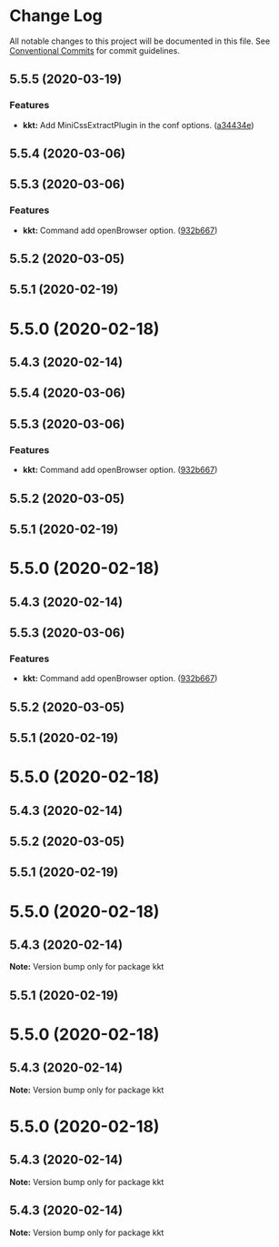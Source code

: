 # Change Log

All notable changes to this project will be documented in this file.
See [Conventional Commits](https://conventionalcommits.org) for commit guidelines.

## 5.5.5 (2020-03-19)


### Features

* **kkt:** Add MiniCssExtractPlugin in the conf options. ([a34434e](https://github.com/kktjs/kkt/tree/master/packages/kkt-core/commit/a34434e1f5a5d13aa28e9262bcc9a08f2c9cf95a))



## 5.5.4 (2020-03-06)



## 5.5.3 (2020-03-06)


### Features

* **kkt:** Command add openBrowser option. ([932b667](https://github.com/kktjs/kkt/tree/master/packages/kkt-core/commit/932b66705113fe0dc3f359032306ed7933133731))



## 5.5.2 (2020-03-05)



## 5.5.1 (2020-02-19)



# 5.5.0 (2020-02-18)



## 5.4.3 (2020-02-14)





## 5.5.4 (2020-03-06)



## 5.5.3 (2020-03-06)


### Features

* **kkt:** Command add openBrowser option. ([932b667](https://github.com/kktjs/kkt/tree/master/packages/kkt-core/commit/932b66705113fe0dc3f359032306ed7933133731))



## 5.5.2 (2020-03-05)



## 5.5.1 (2020-02-19)



# 5.5.0 (2020-02-18)



## 5.4.3 (2020-02-14)





## 5.5.3 (2020-03-06)


### Features

* **kkt:** Command add openBrowser option. ([932b667](https://github.com/kktjs/kkt/tree/master/packages/kkt-core/commit/932b66705113fe0dc3f359032306ed7933133731))



## 5.5.2 (2020-03-05)



## 5.5.1 (2020-02-19)



# 5.5.0 (2020-02-18)



## 5.4.3 (2020-02-14)





## 5.5.2 (2020-03-05)



## 5.5.1 (2020-02-19)



# 5.5.0 (2020-02-18)



## 5.4.3 (2020-02-14)

**Note:** Version bump only for package kkt





## 5.5.1 (2020-02-19)



# 5.5.0 (2020-02-18)



## 5.4.3 (2020-02-14)

**Note:** Version bump only for package kkt





# 5.5.0 (2020-02-18)



## 5.4.3 (2020-02-14)

**Note:** Version bump only for package kkt





## 5.4.3 (2020-02-14)

**Note:** Version bump only for package kkt
